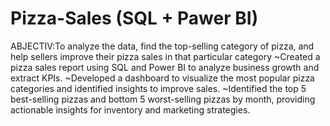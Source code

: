 # Pizza-Sales (SQL + Pawer BI)
ABJECTIV:To analyze the data, find the top-selling category of pizza, and help sellers improve their pizza sales in that particular category
~Created a pizza sales report using SQL and Power BI to analyze business growth and extract KPIs.
~Developed a dashboard to visualize the most popular pizza categories and identified insights to improve sales.
~Identified the top 5 best-selling pizzas and bottom 5 worst-selling pizzas by month, providing actionable insights for inventory and marketing strategies.
